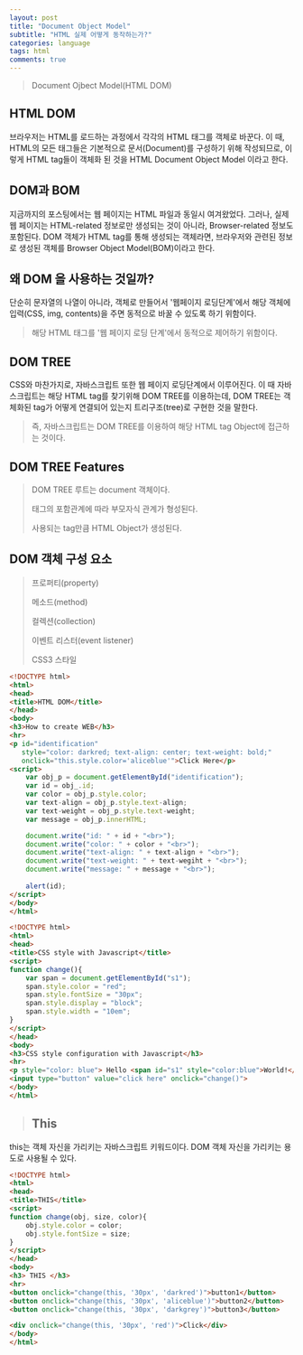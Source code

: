 ```yaml
---
layout: post
title: "Document Object Model"
subtitle: "HTML 실제 어떻게 동작하는가?"
categories: language
tags: html
comments: true
---
```


>Document Ojbect Model(HTML DOM)

## HTML DOM

브라우저는 HTML를 로드하는 과정에서 각각의 HTML 태그를 객체로 바꾼다.
이 때, HTML의 모든 태그들은 기본적으로 문서(Document)를 구성하기 위해 작성되므로,
이렇게 HTML tag들이 객체화 된 것을 HTML Document Object Model 이라고 한다.

## DOM과 BOM

지금까지의 포스팅에서는 웹 페이지는 HTML 파일과 동일시 여겨왔었다. 
그러나, 실제 웹 페이지는 HTML-related 정보로만 생성되는 것이 아니라, Browser-related 정보도 포함된다. 
DOM 객체가 HTML tag를 통해 생성되는 객체라면, 브라우저와 관련된 정보로 생성된 객체를 Browser Object Model(BOM)이라고 한다.

## 왜 DOM 을 사용하는 것일까?

단순히 문자열의 나열이 아니라, 객체로 만들어서 '웹페이지 로딩단계'에서 해당 객체에 입력(CSS, img, contents)을 주면 동적으로 바꿀 수 있도록 하기 위함이다.

>해당 HTML 태그를 '웹 페이지 로딩 단계'에서 동적으로 제어하기 위함이다.

## DOM TREE

CSS와 마찬가지로, 자바스크립트 또한 웹 페이지 로딩단계에서 이루어진다. 
이 때 자바스크립트는 해당 HTML tag를 찾기위해 DOM TREE를 이용하는데, DOM TREE는 객체화된 tag가 어떻게 연결되어 있는지 트리구조(tree)로 구현한 것을 말한다.

>즉, 자바스크립트는 DOM TREE를 이용하여 해당 HTML tag Object에 접근하는 것이다. 

## DOM TREE Features

>DOM TREE 루트는 document 객체이다.
>
>태그의 포함관계에 따라 부모자식 관계가 형성된다.
>
>사용되는 tag만큼 HTML Object가 생성된다.

## DOM 객체 구성 요소

>프로퍼티(property)
>
>메소드(method)
>
>컬렉션(collection)
>
>이벤트 리스터(event listener)
>
>CSS3 스타일

```html
<!DOCTYPE html>
<html>
<head>
<title>HTML DOM</title>
</head>
<body>
<h3>How to create WEB</h3>
<hr>
<p id="identification"
   style="color: darkred; text-align: center; text-weight: bold;"
   onclick="this.style.color='aliceblue'">Click Here</p>
<script>
	var obj_p = document.getElementById("identification");
	var id = obj_.id;
	var color = obj_p.style.color;
	var text-align = obj_p.style.text-align;
	var text-weight = obj_p.style.text-weight;
	var message = obj_p.innerHTML;

	document.write("id: " + id + "<br>");
	document.write("color: " + color + "<br>");
	document.write("text-align: " + text-align + "<br>");
	document.write("text-weight: " + text-wegiht + "<br>");
	document.write("message: " + message + "<br>");
	
	alert(id);
</script>   	
</body>
</html>
```

```html
<!DOCTYPE html>
<html>
<head>
<title>CSS style with Javascript</title>
<script>
function change(){
	var span = document.getElementById("s1");
	span.style.color = "red";
	span.style.fontSize = "30px";
	span.style.display = "block";
	span.style.width = "10em";
}
</script>
</head>
<body>
<h3>CSS style configuration with Javascript</h3>
<hr>
<p style="color: blue"> Hello <span id="s1" style="color:blue">World!</span>
<input type="button" value="click here" onclick="change()">
</body>
</html>
```
>## This

this는 객체 자신을 가리키는 자바스크립트 키워드이다.
DOM 객체 자신을 가리키는 용도로 사용될 수 있다.

```html
<!DOCTYPE html>
<html>
<head>
<title>THIS</title>
<script>
function change(obj, size, color){
	obj.style.color = color;
	obj.style.fontSize = size;
}
</script>
</head>
<body>
<h3> THIS </h3>
<hr>
<button onclick="change(this, '30px', 'darkred')">button1</button>
<button onclick="change(this, '30px', 'aliceblue')">button2</button>
<button onclick="change(this, '30px', 'darkgrey')">button3</button>

<div onclick="change(this, '30px', 'red')">Click</div>
</body>
</html>
```














